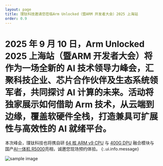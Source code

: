 ```yaml
---
layout: page
title: 璞钛科技邀请您莅临Arm Unlocked（暨ARM 开发者大会）2025 上海站
order: 0.9
---
```

# 2025 年 9 月 10 日，Arm Unlocked 2025 上海站（暨ARM 开发者大会）将作为一场全新的 AI 技术领导力峰会，汇聚科技企业、芯片合作伙伴及生态系统领军者，共同探讨 AI 计算的未来。活动将独家展示如何借助 Arm 技术，从云端到边缘，覆盖软硬件全栈，打造兼具可扩展性与高效性的 AI 就绪平台。

本次峰会，璞钛科技也将携自研 [64 核 ARM v9 CPU](/Products/Single-Board-Computers/#/products/) 与 [400G DPU](/Link/DPU-Smart-NIC/#/link/) 融合模块与国产[AI一体机 R5000](/Products/R5000/#/products/)亮相，诚邀您现场预约体验。
{:.ui.info.message}

![sample image](1.jpg "mews")<br>